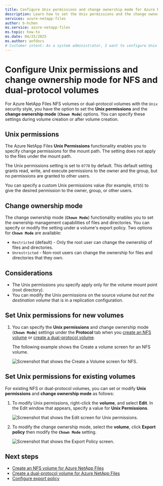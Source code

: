 ```yaml
---
title: Configure Unix permissions and change ownership mode for Azure NetApp Files NFS and dual-protocol volumes
description: Learn how to set the Unix permissions and the change ownership mode options for Azure NetApp Files NFS and dual-protocol volumes.
services: azure-netapp-files
author: b-hchen
ms.service: azure-netapp-files
ms.topic: how-to
ms.date: 04/25/2025
ms.author: anfdocs
# Customer intent: As a system administrator, I want to configure Unix permissions and change ownership modes for Azure NetApp Files volumes, so that I can manage file access and ownership effectively within my cloud storage environment.
---
```

# Configure Unix permissions and change ownership mode for NFS and dual-protocol volumes

For Azure NetApp Files NFS volumes or dual-protocol volumes with the `Unix` security style, you have the option to set the **Unix permissions** and the **change ownership mode** (**`Chown Mode`**) options. You can specify these settings during volume creation or after volume creation. 

## Unix permissions   

The Azure NetApp Files **Unix Permissions** functionality enables you to specify change permissions for the mount path. The setting does not apply to the files under the mount path.   

The Unix permissions setting is set to `0770` by default. This default setting grants read, write, and execute permissions to the owner and the group, but no permissions are granted to other users. 

 You can specify a custom Unix permissions value (for example, `0755`) to give the desired permission to the owner, group, or other users.  

## Change ownership mode   

The change ownership mode (**`Chown Mode`**) functionality enables you to set the ownership management capabilities of files and directories. You can specify or modify the setting under a volume's export policy. Two options for **`Chown Mode`** are available:   

* `Restricted` (default) - Only the root user can change the ownership of files and directories.
* `Unrestricted` - Non-root users can change the ownership for files and directories that they own.

## Considerations  

* The Unix permissions you specify apply only for the volume mount point (root directory).  
* You can modify the Unix permissions on the source volume *but not the destination volume* that is in a replication configuration.

## Set Unix permissions for new volumes

1. You can specify the **Unix permissions** and change ownership mode (**`Chown Mode`**) settings under the **Protocol** tab when you [create an NFS volume](azure-netapp-files-create-volumes.md) or [create a dual-protocol volume](create-volumes-dual-protocol.md). 

    The following example shows the Create a volume screen for an NFS volume. 

    ![Screenshot that shows the Create a Volume screen for NFS.](./media/configure-unix-permissions-change-ownership-mode/unix-permissions-create-nfs-volume.png)

## Set Unix permissions for existing volumes

For existing NFS or dual-protocol volumes, you can set or modify **Unix permissions** and **change ownership mode** as follows:  

1. To modify Unix permissions, right-click the **volume**, and select **Edit**. In the Edit window that appears, specify a value for **Unix Permissions**.

    ![Screenshot that shows the Edit screen for Unix permissions.](./media/configure-unix-permissions-change-ownership-mode/unix-permissions-edit.png)

2. To modify the change ownership mode, select the **volume**, click **Export policy** then modify the **`Chown Mode`** setting.  

    ![Screenshot that shows the Export Policy screen.](./media/configure-unix-permissions-change-ownership-mode/chown-mode-edit.png)

## Next steps  

* [Create an NFS volume for Azure NetApp Files](azure-netapp-files-create-volumes.md)
* [Create a dual-protocol volume for Azure NetApp Files](create-volumes-dual-protocol.md) 
* [Configure export policy](azure-netapp-files-configure-export-policy.md)
